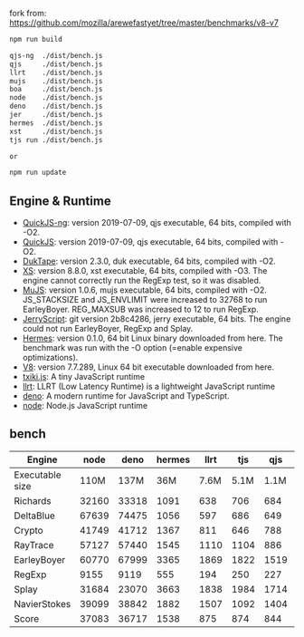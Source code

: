 fork from: https://github.com/mozilla/arewefastyet/tree/master/benchmarks/v8-v7

```bash
npm run build

qjs-ng  ./dist/bench.js
qjs     ./dist/bench.js
llrt    ./dist/bench.js
mujs    ./dist/bench.js
boa     ./dist/bench.js
node    ./dist/bench.js
deno    ./dist/bench.js
jer     ./dist/bench.js
hermes  ./dist/bench.js
xst     ./dist/bench.js
tjs run ./dist/bench.js

or

npm run update
```

## Engine & Runtime

- [QuickJS-ng](https://github.com/quickjs-ng/quickjs): version 2019-07-09, qjs executable, 64 bits, compiled with -O2.
- [QuickJS](https://bellard.org/quickjs/): version 2019-07-09, qjs executable, 64 bits, compiled with -O2.
- [DukTape](https://github.com/svaarala/duktape): version 2.3.0, duk executable, 64 bits, compiled with -O2.
- [XS](https://github.com/Moddable-OpenSource/moddable): version 8.8.0, xst executable, 64 bits, compiled with -O3. The engine cannot correctly run the RegExp test, so it was disabled.
- [MuJS](https://github.com/ccxvii/mujs): version 1.0.6, mujs executable, 64 bits, compiled with -O2. JS_STACKSIZE and JS_ENVLIMIT were increased to 32768 to run EarleyBoyer. REG_MAXSUB was increased to 12 to run RegExp.
- [JerryScript](https://github.com/jerryscript-project/jerryscript): git version 2b8c4286, jerry executable, 64 bits. The engine could not run EarleyBoyer, RegExp and Splay.
- [Hermes](https://github.com/facebook/hermes): version 0.1.0, 64 bit Linux binary downloaded from here. The benchmark was run with the -O option (=enable expensive optimizations).
- [V8](https://v8.dev/): version 7.7.289, Linux 64 bit executable downloaded from here.
- [txiki.js](https://github.com/saghul/txiki.js): A tiny JavaScript runtime
- [llrt](https://github.com/awslabs/llrt): LLRT (Low Latency Runtime) is a lightweight JavaScript runtime
- [deno](https://github.com/denoland/deno): A modern runtime for JavaScript and TypeScript.
- [node](https://github.com/nodejs/node): Node.js JavaScript runtime

## bench
| Engine | node | deno | hermes | llrt | tjs | qjs | qjs(ng) | mujs | xst | boa | jerry |
| --- | --- | --- | --- | --- | --- | --- | --- | --- | --- | --- | --- |
| Executable size | 110M | 137M | 36M | 7.6M | 5.1M | 1.1M | 1.3M | 396K | 2.1M | 27M | 452K |
| Richards | 32160 | 33318 | 1091 | 638 | 706 | 684 | 655 | 210 | 89.2 | 47.6 | 259 |
| DeltaBlue | 67639 | 74475 | 1056 | 597 | 686 | 649 | 655 | 319 | 162 | 45.5 | 271 |
| Crypto | 41749 | 41712 | 1367 | 811 | 646 | 788 | 638 | 177 | 313 | 56.4 | 275 |
| RayTrace | 57127 | 57440 | 1545 | 1110 | 1104 | 886 | 892 | 485 | 491 | 142 | 340 |
| EarleyBoyer | 60770 | 67999 | 3365 | 1869 | 1822 | 1519 | 1486 | 522 | 343 | 156 | 0 |
| RegExp | 9155 | 9119 | 555 | 194 | 250 | 227 | 227 | 190 | 70 | 43.9 | 0 |
| Splay | 31684 | 23070 | 3663 | 1838 | 1984 | 1714 | 1737 | 1284 | 415 | 161 | 0 |
| NavierStokes | 39099 | 38842 | 1882 | 1507 | 1092 | 1404 | 1068 | 440 | 754 | 122 | 0 |
| Score | 37083 | 36717 | 1538 | 875 | 874 | 844 | 791 | 366 | 253 | 83.4 | 0 |